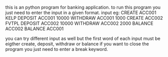 this is an python program for banking application.
to run this program you just need to enter the input in a given format.
input eg: 
CREATE ACC001 KELP
DEPOSIT ACC001 10000 
WITHDRAW ACC001 1000 
CREATE ACC002 FVTPL
DEPOSIT ACC002 10000 
WITHDRAW ACC002 2000 
BALANCE ACC002 
BALANCE ACC001

you can try different input as well but the first word of each input must be eigther create, deposit, withdraw or balance
if you want to close the program you just need to enter a break keyword.
